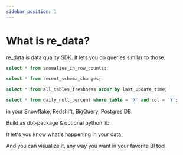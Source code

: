 ```yaml
---
sidebar_position: 1
---
```


# What is re_data?

re_data is data quality SDK. It lets you do queries similar to those:

```sql title="Your Data Warehouse"
select * from anomalies_in_row_counts;

select * from recent_schema_changes;

select * from all_tables_freshness order by last_update_time;

select * from daily_null_percent where table = 'X' and col = 'Y';
```

in your Snowflake, Redshift, BigQuery, Postgres DB.

Build as dbt-package & optional python lib. 

It let's you know what's happening in your data.

And you can visualize it, any way you want in your favorite BI tool.

